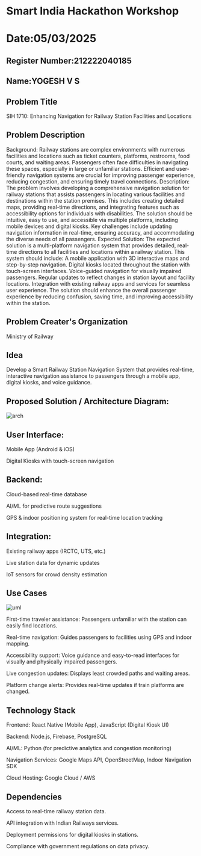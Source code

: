 # Smart India Hackathon Workshop
# Date:05/03/2025
## Register Number:212222040185
## Name:YOGESH V S
## Problem Title
SIH 1710: Enhancing Navigation for Railway Station Facilities and Locations
## Problem Description
Background: Railway stations are complex environments with numerous facilities and locations such as ticket counters, platforms, restrooms, food courts, and waiting areas. Passengers often face difficulties in navigating these spaces, especially in large or unfamiliar stations. Efficient and user-friendly navigation systems are crucial for improving passenger experience, reducing congestion, and ensuring timely travel connections. Description: The problem involves developing a comprehensive navigation solution for railway stations that assists passengers in locating various facilities and destinations within the station premises. This includes creating detailed maps, providing real-time directions, and integrating features such as accessibility options for individuals with disabilities. The solution should be intuitive, easy to use, and accessible via multiple platforms, including mobile devices and digital kiosks. Key challenges include updating navigation information in real-time, ensuring accuracy, and accommodating the diverse needs of all passengers. Expected Solution: The expected solution is a multi-platform navigation system that provides detailed, real-time directions to all facilities and locations within a railway station. This system should include: A mobile application with 3D interactive maps and step-by-step navigation. Digital kiosks located throughout the station with touch-screen interfaces. Voice-guided navigation for visually impaired passengers. Regular updates to reflect changes in station layout and facility locations. Integration with existing railway apps and services for seamless user experience. The solution should enhance the overall passenger experience by reducing confusion, saving time, and improving accessibility within the station.

## Problem Creater's Organization
Ministry of Railway

## Idea
Develop a Smart Railway Station Navigation System that provides real-time, interactive navigation assistance to passengers through a mobile app, digital kiosks, and voice guidance.

## Proposed Solution / Architecture Diagram:

![arch](https://github.com/user-attachments/assets/b3305d06-a880-4a88-8a66-56405a30f951)

## User Interface:

Mobile App (Android & iOS)

Digital Kiosks with touch-screen navigation

## Backend:

Cloud-based real-time database

AI/ML for predictive route suggestions

GPS & indoor positioning system for real-time location tracking

## Integration:

Existing railway apps (IRCTC, UTS, etc.)

Live station data for dynamic updates

IoT sensors for crowd density estimation


## Use Cases
![uml](https://github.com/user-attachments/assets/2c247436-1d7c-47dc-a432-f2d5a1b988c9)

First-time traveler assistance: Passengers unfamiliar with the station can easily find locations.

Real-time navigation: Guides passengers to facilities using GPS and indoor mapping.

Accessibility support: Voice guidance and easy-to-read interfaces for visually and physically impaired passengers.

Live congestion updates: Displays least crowded paths and waiting areas.

Platform change alerts: Provides real-time updates if train platforms are changed.



## Technology Stack

Frontend: React Native (Mobile App), JavaScript (Digital Kiosk UI)

Backend: Node.js, Firebase, PostgreSQL

AI/ML: Python (for predictive analytics and congestion monitoring)

Navigation Services: Google Maps API, OpenStreetMap, Indoor Navigation SDK

Cloud Hosting: Google Cloud / AWS

## Dependencies

Access to real-time railway station data.

API integration with Indian Railways services.

Deployment permissions for digital kiosks in stations.

Compliance with government regulations on data privacy.


